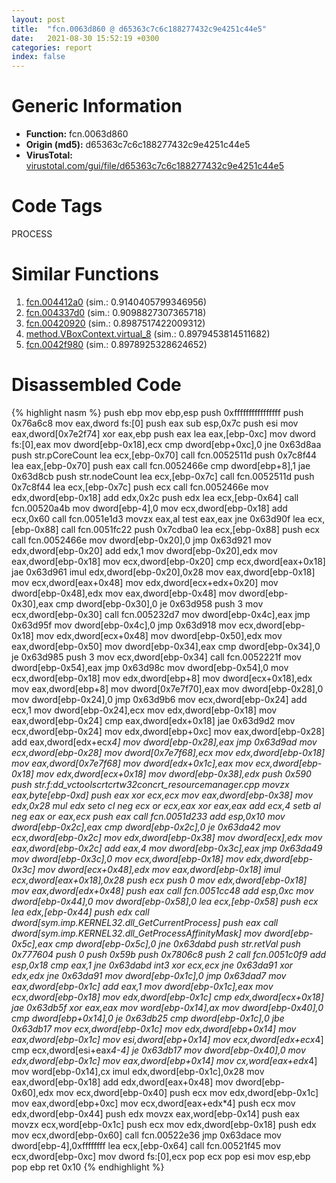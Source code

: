 ```yaml
---
layout: post
title:  "fcn.0063d860 @ d65363c7c6c188277432c9e4251c44e5"
date:   2021-08-30 15:52:19 +0300
categories: report
index: false
---
```


# Generic Information
- **Function:** fcn.0063d860
- **Origin (md5):** d65363c7c6c188277432c9e4251c44e5
- **VirusTotal:** [virustotal.com/gui/file/d65363c7c6c188277432c9e4251c44e5][virustotal_ref]

# Code Tags
<span class="tag" id="PROCESS">PROCESS</span>


# Similar Functions

1. [fcn.004412a0][similar_1_ref] (sim.: 0.9140405799346956)
2. [fcn.004337d0][similar_2_ref] (sim.: 0.9098827307365718)
3. [fcn.00420920][similar_3_ref] (sim.: 0.8987517422009312)
4. [method.VBoxContext.virtual\_8][similar_4_ref] (sim.: 0.8979453814511682)
5. [fcn.0042f980][similar_5_ref] (sim.: 0.8978925328624652)


# Disassembled Code

{% highlight nasm %}
push ebp
mov ebp,esp
push 0xffffffffffffffff
push 0x76a6c8
mov eax,dword fs:[0]
push eax
sub esp,0x7c
push esi
mov eax,dword[0x7e2f74]
xor eax,ebp
push eax
lea eax,[ebp-0xc]
mov dword fs:[0],eax
mov dword[ebp-0x18],ecx
cmp dword[ebp+0xc],0
jne 0x63d8aa
push str.pCoreCount
lea ecx,[ebp-0x70]
call fcn.0052511d
push 0x7c8f44
lea eax,[ebp-0x70]
push eax
call fcn.0052466e
cmp dword[ebp+8],1
jae 0x63d8cb
push str.nodeCount
lea ecx,[ebp-0x7c]
call fcn.0052511d
push 0x7c8f44
lea ecx,[ebp-0x7c]
push ecx
call fcn.0052466e
mov edx,dword[ebp-0x18]
add edx,0x2c
push edx
lea ecx,[ebp-0x64]
call fcn.00520a4b
mov dword[ebp-4],0
mov ecx,dword[ebp-0x18]
add ecx,0x60
call fcn.0051e1d3
movzx eax,al
test eax,eax
jne 0x63d90f
lea ecx,[ebp-0x88]
call fcn.0051fc22
push 0x7cdba0
lea ecx,[ebp-0x88]
push ecx
call fcn.0052466e
mov dword[ebp-0x20],0
jmp 0x63d921
mov edx,dword[ebp-0x20]
add edx,1
mov dword[ebp-0x20],edx
mov eax,dword[ebp-0x18]
mov ecx,dword[ebp-0x20]
cmp ecx,dword[eax+0x18]
jae 0x63d961
imul edx,dword[ebp-0x20],0x28
mov eax,dword[ebp-0x18]
mov ecx,dword[eax+0x48]
mov edx,dword[ecx+edx+0x20]
mov dword[ebp-0x48],edx
mov eax,dword[ebp-0x48]
mov dword[ebp-0x30],eax
cmp dword[ebp-0x30],0
je 0x63d958
push 3
mov ecx,dword[ebp-0x30]
call fcn.005232d7
mov dword[ebp-0x4c],eax
jmp 0x63d95f
mov dword[ebp-0x4c],0
jmp 0x63d918
mov ecx,dword[ebp-0x18]
mov edx,dword[ecx+0x48]
mov dword[ebp-0x50],edx
mov eax,dword[ebp-0x50]
mov dword[ebp-0x34],eax
cmp dword[ebp-0x34],0
je 0x63d985
push 3
mov ecx,dword[ebp-0x34]
call fcn.0052221f
mov dword[ebp-0x54],eax
jmp 0x63d98c
mov dword[ebp-0x54],0
mov ecx,dword[ebp-0x18]
mov edx,dword[ebp+8]
mov dword[ecx+0x18],edx
mov eax,dword[ebp+8]
mov dword[0x7e7f70],eax
mov dword[ebp-0x28],0
mov dword[ebp-0x24],0
jmp 0x63d9b6
mov ecx,dword[ebp-0x24]
add ecx,1
mov dword[ebp-0x24],ecx
mov edx,dword[ebp-0x18]
mov eax,dword[ebp-0x24]
cmp eax,dword[edx+0x18]
jae 0x63d9d2
mov ecx,dword[ebp-0x24]
mov edx,dword[ebp+0xc]
mov eax,dword[ebp-0x28]
add eax,dword[edx+ecx*4]
mov dword[ebp-0x28],eax
jmp 0x63d9ad
mov ecx,dword[ebp-0x28]
mov dword[0x7e7f68],ecx
mov edx,dword[ebp-0x18]
mov eax,dword[0x7e7f68]
mov dword[edx+0x1c],eax
mov ecx,dword[ebp-0x18]
mov edx,dword[ecx+0x18]
mov dword[ebp-0x38],edx
push 0x590
push str.f:dd_vctoolscrtcrtw32concrt_resourcemanager.cpp
movzx eax,byte[ebp-0xd]
push eax
xor ecx,ecx
mov eax,dword[ebp-0x38]
mov edx,0x28
mul edx
seto cl
neg ecx
or ecx,eax
xor eax,eax
add ecx,4
setb al
neg eax
or eax,ecx
push eax
call fcn.0051d233
add esp,0x10
mov dword[ebp-0x2c],eax
cmp dword[ebp-0x2c],0
je 0x63da42
mov ecx,dword[ebp-0x2c]
mov edx,dword[ebp-0x38]
mov dword[ecx],edx
mov eax,dword[ebp-0x2c]
add eax,4
mov dword[ebp-0x3c],eax
jmp 0x63da49
mov dword[ebp-0x3c],0
mov ecx,dword[ebp-0x18]
mov edx,dword[ebp-0x3c]
mov dword[ecx+0x48],edx
mov eax,dword[ebp-0x18]
imul ecx,dword[eax+0x18],0x28
push ecx
push 0
mov edx,dword[ebp-0x18]
mov eax,dword[edx+0x48]
push eax
call fcn.0051cc48
add esp,0xc
mov dword[ebp-0x44],0
mov dword[ebp-0x58],0
lea ecx,[ebp-0x58]
push ecx
lea edx,[ebp-0x44]
push edx
call dword[sym.imp.KERNEL32.dll_GetCurrentProcess]
push eax
call dword[sym.imp.KERNEL32.dll_GetProcessAffinityMask]
mov dword[ebp-0x5c],eax
cmp dword[ebp-0x5c],0
jne 0x63dabd
push str.retVal
push 0x777604
push 0
push 0x59b
push 0x7806c8
push 2
call fcn.0051c0f9
add esp,0x18
cmp eax,1
jne 0x63dabd
int3
xor ecx,ecx
jne 0x63da91
xor edx,edx
jne 0x63da91
mov dword[ebp-0x1c],0
jmp 0x63dad7
mov eax,dword[ebp-0x1c]
add eax,1
mov dword[ebp-0x1c],eax
mov ecx,dword[ebp-0x18]
mov edx,dword[ebp-0x1c]
cmp edx,dword[ecx+0x18]
jae 0x63db5f
xor eax,eax
mov word[ebp-0x14],ax
mov dword[ebp-0x40],0
cmp dword[ebp+0x14],0
je 0x63db25
cmp dword[ebp-0x1c],0
jbe 0x63db17
mov ecx,dword[ebp-0x1c]
mov edx,dword[ebp+0x14]
mov eax,dword[ebp-0x1c]
mov esi,dword[ebp+0x14]
mov ecx,dword[edx+ecx*4]
cmp ecx,dword[esi+eax*4-4]
je 0x63db17
mov dword[ebp-0x40],0
mov edx,dword[ebp-0x1c]
mov eax,dword[ebp+0x14]
mov cx,word[eax+edx*4]
mov word[ebp-0x14],cx
imul edx,dword[ebp-0x1c],0x28
mov eax,dword[ebp-0x18]
add edx,dword[eax+0x48]
mov dword[ebp-0x60],edx
mov ecx,dword[ebp-0x40]
push ecx
mov edx,dword[ebp-0x1c]
mov eax,dword[ebp+0xc]
mov ecx,dword[eax+edx*4]
push ecx
mov edx,dword[ebp-0x44]
push edx
movzx eax,word[ebp-0x14]
push eax
movzx ecx,word[ebp-0x1c]
push ecx
mov edx,dword[ebp-0x18]
push edx
mov ecx,dword[ebp-0x60]
call fcn.00522e36
jmp 0x63dace
mov dword[ebp-4],0xffffffff
lea ecx,[ebp-0x64]
call fcn.00521f45
mov ecx,dword[ebp-0xc]
mov dword fs:[0],ecx
pop ecx
pop esi
mov esp,ebp
pop ebp
ret 0x10
{% endhighlight %}


[similar_1_ref]: /report/fcn.004412a0@c60344b51fa39a329b92557d24ff7670
[similar_2_ref]: /report/fcn.004337d0@279a61b1e76da49531f1f16fd1102a2d
[similar_3_ref]: /report/fcn.00420920@c60344b51fa39a329b92557d24ff7670
[similar_4_ref]: /report/method.VBoxContext.virtual_8@a0ac129ff3ea4c0dfa9529c259a9502c
[similar_5_ref]: /report/fcn.0042f980@279a61b1e76da49531f1f16fd1102a2d
[virustotal_ref]: https://www.virustotal.com/gui/file/d65363c7c6c188277432c9e4251c44e5